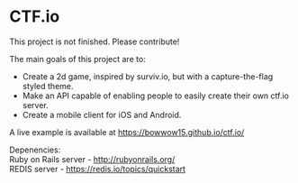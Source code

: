 # CTF.io

This project is not finished. Please contribute!

The main goals of this project are to:

* Create a 2d game, inspired by surviv.io, but with a capture-the-flag styled theme.
* Make an API capable of enabling people to easily create their own ctf.io server.
* Create a mobile client for iOS and Android.

A live example is available at https://bowwow15.github.io/ctf.io/

Depenencies:<br>
Ruby on Rails server - http://rubyonrails.org/<br>
REDIS server - https://redis.io/topics/quickstart<br>